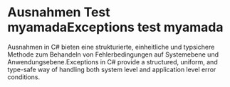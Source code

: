 # <a name="exceptions-test-myamada"></a><span data-ttu-id="6dc17-101">Ausnahmen Test myamada</span><span class="sxs-lookup"><span data-stu-id="6dc17-101">Exceptions test myamada</span></span>
<span data-ttu-id="6dc17-102">Ausnahmen in C# bieten eine strukturierte, einheitliche und typsichere Methode zum Behandeln von Fehlerbedingungen auf Systemebene und Anwendungsebene.</span><span class="sxs-lookup"><span data-stu-id="6dc17-102">Exceptions in C# provide a structured, uniform, and type-safe way of handling both system level and application level error conditions.</span></span>
